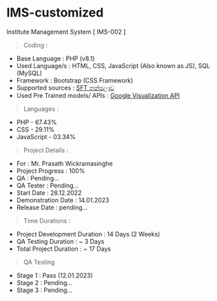 # IMS-customized
Institute Management System
[ IMS-002 ]

> Coding :
- Base Language : PHP (v8.1)
- Used Language/s : HTML, CSS, JavaScript (Also known as JS), SQL (MySQL)
- Framework : Bootstrap (CSS Framework)
- Supported sources : [SFT තක්සලාව](https://sftthaksalawa.com)
- Used Pre Trained models/ APIs : [Google Visualization API](https://developers.google.com/chart/interactive/docs/reference)

> Languages :
- PHP         - 67.43%
- CSS         - 29.11%
- JavaScript  - 03.34%

> Project Details :
- For : Mr. Prasath Wickramasinghe
- Project Progress : 100%
- QA : Pending...
- QA Tester : Pending...
- Start Date : 28.12.2022
- Demonstration Date : 14.01.2023
- Release Date : pending...

> Time Durations : 
- Project Development Duration : 14 Days (2 Weeks)
- QA Testing Duration : ~ 3 Days
- Total Project Duration : ~ 17 Days

> QA Testing
- Stage 1 : Pass (12.01.2023)
- Stage 2 : Pending...
- Stage 3 : Pending...
